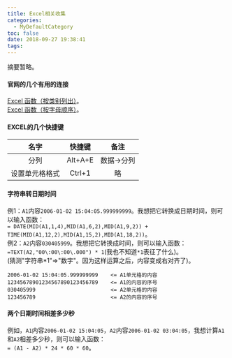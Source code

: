 ```yaml
---
title: Excel相关收集
categories:
  - MyDefaultCategory
toc: false
date: 2018-09-27 19:38:41
tags:
---
```

摘要暂略。
<!-- more -->

#### 官网的几个有用的连接
[Excel 函数（按类别列出）](https://support.office.com/zh-cn/article/Excel-函数（按类别列出）-5f91f4e9-7b42-46d2-9bd1-63f26a86c0eb)。  
[Excel 函数（按字母顺序）](https://support.office.com/zh-cn/article/excel-函数（按字母顺序）-b3944572-255d-4efb-bb96-c6d90033e188)。  

#### EXCEL的几个快捷键
|名字         |快捷键   |备注      |
|:----------:|:-------:|:-------:|
|分列         |Alt+A+E  |数据->分列|
|设置单元格格式|Ctrl+1   |略       |

#### 字符串转日期时间
例1：`A1`内容`2006-01-02 15:04:05.999999999`。我想把它转换成日期时间，则可以输入函数：  
`= DATE(MID(A1,1,4),MID(A1,6,2),MID(A1,9,2)) + TIME(MID(A1,12,2),MID(A1,15,2),MID(A1,18,2))`。  
例2：`A2`内容`030405999`。我想把它转换成时间，则可以输入函数：  
`=TEXT(A2,"00\:00\:00\.000") * 1`(我也不知道`*1`表征了什么)。  
(猜测"字符串*1"=>"数字"。因为这样运算之后，内容变成右对齐了)。
```
2006-01-02 15:04:05.999999999    <= A1单元格的内容
12345678901234567890123456789    <= A1的内容的序号
030405999                        <= A2单元格的内容
123456789                        <= A2的内容的序号
```

#### 两个日期时间相差多少秒
例如，`A1`内容`2006-01-02 15:04:05`，`A2`内容`2006-01-02 03:04:05`，我想计算`A1`和`A2`相差多少秒，则可以输入函数：  
`= (A1 - A2) * 24 * 60 * 60`。
